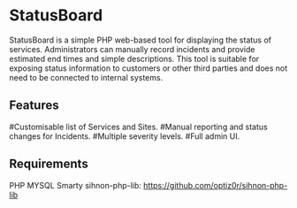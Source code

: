 StatusBoard
=============

StatusBoard is a simple PHP web-based tool for displaying the status of services. Administrators can manually record incidents and provide estimated end times and simple descriptions. This tool is suitable for exposing status information to customers or other third parties and does not need to be connected to internal systems.

Features
-------

#Customisable list of Services and Sites.
#Manual reporting and status changes for Incidents.
#Multiple severity levels.
#Full admin UI.

Requirements
------------

PHP
MYSQL
Smarty
sihnon-php-lib: https://github.com/optiz0r/sihnon-php-lib

